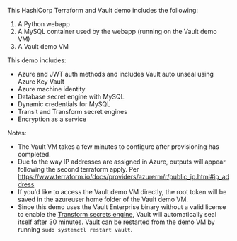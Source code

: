 This HashiCorp Terraform and Vault demo includes the following:
1. A Python webapp
2. A MySQL container used by the webapp (running on the Vault demo VM)
3. A Vault demo VM

This demo includes:
* Azure and JWT auth methods and includes Vault auto unseal using Azure Key Vault
* Azure machine identity
* Database secret engine with MySQL
* Dynamic credentials for MySQL
* Transit and Transform secret engines
* Encryption as a service

Notes:
* The Vault VM takes a few minutes to configure after provisioning has completed.
* Due to the way IP addresses are assigned in Azure, outputs will appear following the second terraform apply. Per https://www.terraform.io/docs/providers/azurerm/r/public_ip.html#ip_address
* If you'd like to access the Vault demo VM directly, the root token will be saved in the azureuser home folder of the Vault demo VM.
* Since this demo uses the Vault Enterprise binary without a valid license to enable the [Transform secrets engine](https://www.vaultproject.io/docs/secrets/transform), Vault will automatically seal itself after 30 minutes. Vault can be restarted from the demo VM by running `sudo systemctl restart vault`.
